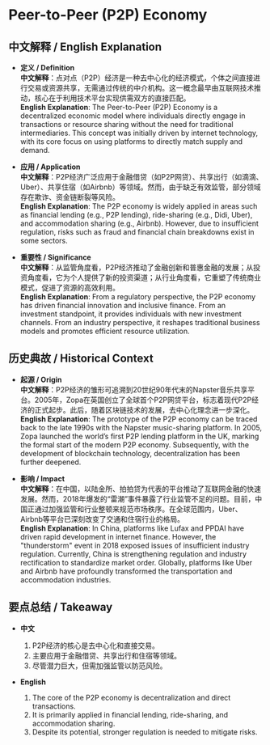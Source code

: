 # Peer-to-Peer (P2P) Economy

## 中文解释 / English Explanation

* **定义 / Definition**  
  **中文解释**：点对点（P2P）经济是一种去中心化的经济模式，个体之间直接进行交易或资源共享，无需通过传统的中介机构。这一概念最早由互联网技术推动，核心在于利用技术平台实现供需双方的直接匹配。  
  **English Explanation**: The Peer-to-Peer (P2P) Economy is a decentralized economic model where individuals directly engage in transactions or resource sharing without the need for traditional intermediaries. This concept was initially driven by internet technology, with its core focus on using platforms to directly match supply and demand.

* **应用 / Application**  
  **中文解释**：P2P经济广泛应用于金融借贷（如P2P网贷）、共享出行（如滴滴、Uber）、共享住宿（如Airbnb）等领域。然而，由于缺乏有效监管，部分领域存在欺诈、资金链断裂等风险。  
  **English Explanation**: The P2P economy is widely applied in areas such as financial lending (e.g., P2P lending), ride-sharing (e.g., Didi, Uber), and accommodation sharing (e.g., Airbnb). However, due to insufficient regulation, risks such as fraud and financial chain breakdowns exist in some sectors.

* **重要性 / Significance**  
  **中文解释**：从监管角度看，P2P经济推动了金融创新和普惠金融的发展；从投资角度看，它为个人提供了新的投资渠道；从行业角度看，它重塑了传统商业模式，促进了资源的高效利用。  
  **English Explanation**: From a regulatory perspective, the P2P economy has driven financial innovation and inclusive finance. From an investment standpoint, it provides individuals with new investment channels. From an industry perspective, it reshapes traditional business models and promotes efficient resource utilization.

## 历史典故 / Historical Context

* **起源 / Origin**  
  **中文解释**：P2P经济的雏形可追溯到20世纪90年代末的Napster音乐共享平台。2005年，Zopa在英国创立了全球首个P2P网贷平台，标志着现代P2P经济的正式起步。此后，随着区块链技术的发展，去中心化理念进一步深化。  
  **English Explanation**: The prototype of the P2P economy can be traced back to the late 1990s with the Napster music-sharing platform. In 2005, Zopa launched the world’s first P2P lending platform in the UK, marking the formal start of the modern P2P economy. Subsequently, with the development of blockchain technology, decentralization has been further deepened.

* **影响 / Impact**  
  **中文解释**：在中国，以陆金所、拍拍贷为代表的平台推动了互联网金融的快速发展。然而，2018年爆发的“雷潮”事件暴露了行业监管不足的问题。目前，中国正通过加强监管和行业整顿来规范市场秩序。在全球范围内，Uber、Airbnb等平台已深刻改变了交通和住宿行业的格局。  
  **English Explanation**: In China, platforms like Lufax and PPDAI have driven rapid development in internet finance. However, the "thunderstorm" event in 2018 exposed issues of insufficient industry regulation. Currently, China is strengthening regulation and industry rectification to standardize market order. Globally, platforms like Uber and Airbnb have profoundly transformed the transportation and accommodation industries.

## 要点总结 / Takeaway

* **中文**  
  1. P2P经济的核心是去中心化和直接交易。
  2. 主要应用于金融借贷、共享出行和住宿等领域。
  3. 尽管潜力巨大，但需加强监管以防范风险。

* **English**  
  1. The core of the P2P economy is decentralization and direct transactions.
  2. It is primarily applied in financial lending, ride-sharing, and accommodation sharing.
  3. Despite its potential, stronger regulation is needed to mitigate risks.
